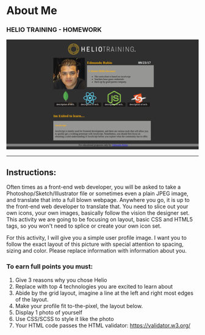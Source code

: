 # About Me
### HELIO TRAINING - HOMEWORK

![Scree-Shot](https://github.com/Edxael/Hlio-About-Me/blob/master/IMG/01-about-me.png "About Me page Creen-Shoot")

-----------------------------------------------------------

## Instructions:

Often times as a front-end web developer, you will be asked to take a Photoshop/Sketch/Illustrator file or sometimes even a plain JPEG image, and translate that into a full blown webpage. Anywhere you go, it is up to the front-end web developer to translate that. You need to slice out your own icons, your own images, basically follow the vision the designer set. This activity we are going to be focusing on layout, basic CSS and HTML5 tags, so you won't need to splice or create your own icon set.

For this activity, I will give you a simple user profile image. I want you to follow the exact layout of this picture with special attention to spacing, sizing and color. Please replace information with information about you.

### To earn full points you must:

1. Give 3 reasons why you chose Helio
2. Replace with top 4 technologies you are excited to learn about
3. Abide by the grid layout, imagine a line at the left and right most edges of the layout.
4. Make your profile fit to-the-pixel, the layout below.
5. Display 1 photo of yourself
6. Use CSS/SCSS to style it like the photo
7. Your HTML code passes the HTML validator: https://validator.w3.org/
